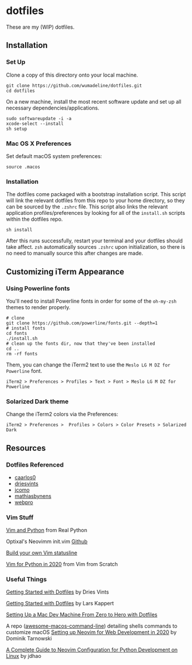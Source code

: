 # dotfiles
These are my (WIP) dotfiles.

## Installation
### Set Up
Clone a copy of this directory onto your local machine.
```
git clone https://github.com/wumadeline/dotfiles.git
cd dotfiles
```

On a new machine, install the most recent software update and set up all
necessary dependencies/applications.
```
sudo softwareupdate -i -a
xcode-select --install
sh setup

```

### Mac OS X Preferences
Set default macOS system preferences:
```
source .macos
```

### Installation
The dotfiles come packaged with a bootstrap installation script. This script
will link the relevant dotfiles from this repo to your home directory, so they
can be sourced by the `.zshrc` file. This script also links the relevant
application profiles/preferences by looking for all of the `install.sh` scripts
within the dotfiles repo.

```
sh install
```
After this runs successfully, restart your terminal and your dotfiles should
take affect. `zsh` automatically sources `.zshrc` upon initialization, so there
is no need to manually source this after changes are made.

## Customizing iTerm Appearance
### Using Powerline fonts
You'll need to install Powerline fonts in order for some of the `oh-my-zsh`
themes to render properly.
```
# clone
git clone https://github.com/powerline/fonts.git --depth=1
# install fonts
cd fonts
./install.sh
# clean up the fonts dir, now that they've been installed
cd ..
rm -rf fonts
```

Them, you can change the iTerm2 text to use the `Meslo LG M DZ for Powerline`
font.
```
iTerm2 > Preferences > Profiles > Text > Font > Meslo LG M DZ for Powerline
```

### Solarized Dark theme
Change the iTerm2 colors via the Preferences:
```
iTerm2 > Preferences >  Profiles > Colors > Color Presets > Solarized Dark
```

## Resources
### Dotfiles Referenced
- [caarlos0](https://github.com/caarlos0/dotfiles)
- [driesvints](https://github.com/driesvints/dotfiles)
- [jcomo](https://github.com/jcomo/dotfiles)
- [mathiasbynens](https://github.com/mathiasbynens/dotfiles)
- [webpro](https://github.com/webpro/dotfiles)

### Vim Stuff
[Vim and Python](https://realpython.com/vim-and-python-a-match-made-in-heaven/)
from Real Python

Optixal's Neovimm init.vim [Github](https://github.com/Optixal/neovim-init.vim)

[Build your own Vim statusline](https://shapeshed.com/vim-statuslines/)

[Vim for Python in 2020](https://www.vimfromscratch.com/articles/vim-for-python/)
 from Vim from Scratch

### Useful Things
[Getting Started with Dotfiles](https://driesvints.com/blog/getting-started-with-dotfiles/) by Dries Vints

[Getting Started with
Dotfiles](https://medium.com/@webprolific/getting-started-with-dotfiles-43c3602fd789)
by Lars Kappert

[Setting Up a Mac Dev Machine From Zero to Hero with Dotfiles](https://github.com/herrbischoff/awesome-macos-command-line)

A repo
([awesome-macos-command-line](https://github.com/herrbischoff/awesome-macos-command-line))
detailing shells commands to customize macOS
[Setting up Neovim for Web Development in 2020](https://medium.com/better-programming/setting-up-neovim-for-web-development-in-2020-d800de3efacd) by Dominik Tarnowski

[A Complete Guide to Neovim Configuration for Python Development on
Linux](https://jdhao.github.io/2018/12/24/centos_nvim_install_use_guide_en/) by
jdhao
